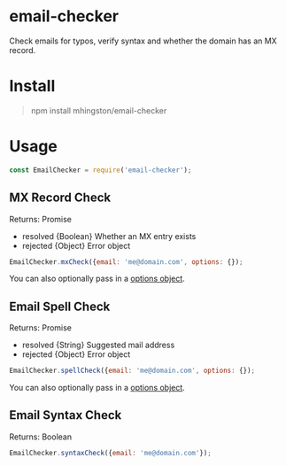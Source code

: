 # email-checker

Check emails for typos, verify syntax and whether the domain has an MX record.

# Install
> npm install mhingston/email-checker
	
# Usage

```javascript	
const EmailChecker = require('email-checker');
```

## MX Record Check

Returns: Promise
* resolved {Boolean} Whether an MX entry exists
* rejected {Object} Error object

```javascript	
EmailChecker.mxCheck({email: 'me@domain.com', options: {});
```

You can also optionally pass in a [options object](https://github.com/yahoo/dnscache#configuration).

## Email Spell Check

Returns: Promise
* resolved {String} Suggested mail address
* rejected {Object} Error object

```javascript	
EmailChecker.spellCheck({email: 'me@domain.com', options: {});
```

You can also optionally pass in a [options object](https://github.com/mailcheck/mailcheck#usage-without-jquery).

## Email Syntax Check

Returns: Boolean

```javascript	
EmailChecker.syntaxCheck({email: 'me@domain.com'});
```
